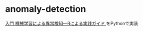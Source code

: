 # anomaly-detection

[入門 機械学習による異常検知―Rによる実践ガイド ](http://www.coronasha.co.jp/np/isbn/9784339024913/)をPythonで実装
